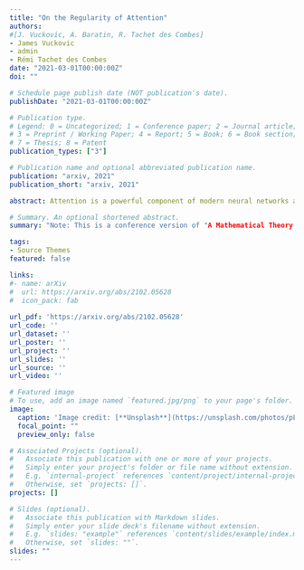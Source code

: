 ```yaml
---
title: "On the Regularity of Attention"
authors: 
#[J. Vuckovic, A. Baratin, R. Tachet des Combes]
- James Vuckovic
- admin
- Rémi Tachet des Combes
date: "2021-03-01T00:00:00Z"
doi: ""

# Schedule page publish date (NOT publication's date).
publishDate: "2021-03-01T00:00:00Z"

# Publication type.
# Legend: 0 = Uncategorized; 1 = Conference paper; 2 = Journal article;
# 3 = Preprint / Working Paper; 4 = Report; 5 = Book; 6 = Book section;
# 7 = Thesis; 8 = Patent
publication_types: ["3"]

# Publication name and optional abbreviated publication name.
publication: "arxiv, 2021"
publication_short: "arxiv, 2021"

abstract: Attention is a powerful component of modern neural networks across a wide variety of domains. In this paper, we seek to quantify the regularity (i.e. the amount of smoothness) of the attention operation. To accomplish this goal, we propose a new mathematical framework that uses measure theory and integral operators to model attention. We show that this framework is consistent with the usual definition, and that it captures the essential properties of attention. Then we use this framework to prove that, on compact domains, the attention operation is Lipschitz continuous and provide an estimate of its Lipschitz constant. Additionally, by focusing on a specific type of attention, we extend these Lipschitz continuity results to non-compact domains. We also discuss the effects regularity can have on NLP models, and applications to invertible and infinitely-deep networks.

# Summary. An optional shortened abstract.
summary: "Note: This is a conference version of "A Mathematical Theory of Attention" arXiv:2007.02876."

tags:
- Source Themes
featured: false

links:
#- name: arXiv
#  url: https://arxiv.org/abs/2102.05628
#  icon_pack: fab
  
url_pdf: 'https://arxiv.org/abs/2102.05628'
url_code: ''
url_dataset: ''
url_poster: ''
url_project: ''
url_slides: ''
url_source: ''
url_video: ''

# Featured image
# To use, add an image named `featured.jpg/png` to your page's folder. 
image:
  caption: 'Image credit: [**Unsplash**](https://unsplash.com/photos/pLCdAaMFLTE)'
  focal_point: ""
  preview_only: false

# Associated Projects (optional).
#   Associate this publication with one or more of your projects.
#   Simply enter your project's folder or file name without extension.
#   E.g. `internal-project` references `content/project/internal-project/index.md`.
#   Otherwise, set `projects: []`.
projects: []

# Slides (optional).
#   Associate this publication with Markdown slides.
#   Simply enter your slide deck's filename without extension.
#   E.g. `slides: "example"` references `content/slides/example/index.md`.
#   Otherwise, set `slides: ""`.
slides: ""
---
```

